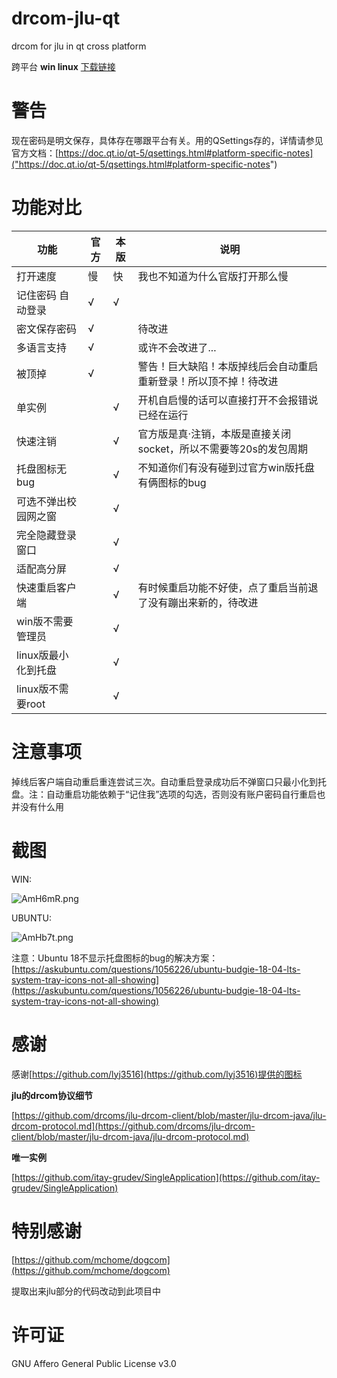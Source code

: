 # drcom-jlu-qt
drcom for jlu in qt cross platform

跨平台 **win linux** [下载链接]("https://github.com/code4lala/drcom-jlu-qt/releases")

# 警告
现在密码是明文保存，具体存在哪跟平台有关。用的QSettings存的，详情请参见官方文档：[https://doc.qt.io/qt-5/qsettings.html#platform-specific-notes]("https://doc.qt.io/qt-5/qsettings.html#platform-specific-notes")

# 功能对比
| 功能                 | 官方 | 本版 | 说明                                                             |
|----------------------|------|------|------------------------------------------------------------------|
| 打开速度             | 慢   | 快   | 我也不知道为什么官版打开那么慢                                   |
| 记住密码 自动登录    | √    | √    |                                                                  |
| 密文保存密码         | √    |      | 待改进                                                           |
| 多语言支持         | √    |      | 或许不会改进了...                                                  |
| 被顶掉               | √    |      | 警告！巨大缺陷！本版掉线后会自动重启重新登录！所以顶不掉！待改进 |
| 单实例               |      | √    | 开机自启慢的话可以直接打开不会报错说已经在运行                   |
| 快速注销             |      | √    | 官方版是真·注销，本版是直接关闭socket，所以不需要等20s的发包周期 |
| 托盘图标无bug          |      | √    | 不知道你们有没有碰到过官方win版托盘有俩图标的bug                 |
| 可选不弹出校园网之窗 |      | √    |                                                                  |
| 完全隐藏登录窗口     |      | √    |                                                                  |
| 适配高分屏           |      | √    |                                                                  |
| 快速重启客户端       |      | √    | 有时候重启功能不好使，点了重启当前退了没有蹦出来新的，待改进     |
| win版不需要管理员    |      | √    |                                                                  |
| linux版最小化到托盘  |      | √    |                                                                  |
| linux版不需要root    |      | √    |                                                                  |

# 注意事项
掉线后客户端自动重启重连尝试三次。自动重启登录成功后不弹窗口只最小化到托盘。注：自动重启功能依赖于“记住我”选项的勾选，否则没有账户密码自行重启也并没有什么用

# 截图
WIN:

![AmH6mR.png](https://s2.ax1x.com/2019/03/18/AmH6mR.png)

UBUNTU:

![AmHb7t.png](https://s2.ax1x.com/2019/03/18/AmHb7t.png)

注意：Ubuntu 18不显示托盘图标的bug的解决方案：
[https://askubuntu.com/questions/1056226/ubuntu-budgie-18-04-lts-system-tray-icons-not-all-showing](https://askubuntu.com/questions/1056226/ubuntu-budgie-18-04-lts-system-tray-icons-not-all-showing)

# 感谢

感谢[https://github.com/lyj3516](https://github.com/lyj3516)提供的图标

**jlu的drcom协议细节**

[https://github.com/drcoms/jlu-drcom-client/blob/master/jlu-drcom-java/jlu-drcom-protocol.md](https://github.com/drcoms/jlu-drcom-client/blob/master/jlu-drcom-java/jlu-drcom-protocol.md)

**唯一实例**

[https://github.com/itay-grudev/SingleApplication](https://github.com/itay-grudev/SingleApplication)

# 特别感谢

[https://github.com/mchome/dogcom](https://github.com/mchome/dogcom)

提取出来jlu部分的代码改动到此项目中

# 许可证

GNU Affero General Public License v3.0